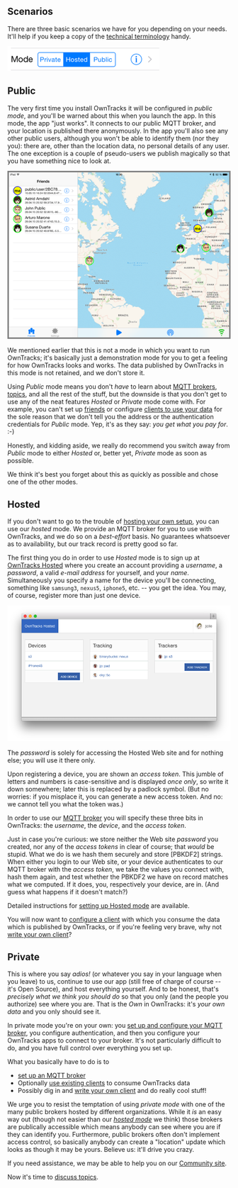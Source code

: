 ## Scenarios

There are three basic scenarios we have for you depending on your needs. It'll help if you keep a copy of the [technical terminology](../terminology.md) handy.

![mode switcher iOS](images/ios-mode-switcher.png)


## Public

The very first time you install OwnTracks it will be configured in _public mode_, and you'll be warned about this when you launch the app. In this mode, the app "just works". It connects to our public MQTT broker, and your location is published there anonymously. In the app you'll also see any other public users, although you won't be able to identify them (nor they you): there are, other than the location data, no personal details of any user. The one exception is a couple of pseudo-users we publish magically so that you have something nice to look at.

![iPad Public Users](images/b-ipad-public-users.png)


We mentioned earlier that this is not a mode in which you want to run OwnTracks; it's basically just a demonstration mode for you to get a feeling for how OwnTracks looks and works. The data published by OwnTracks in this mode is not retained, and we don't store it.

Using _Public_ mode means you don't *have* to learn about [MQTT brokers](broker.md), [topics](topics.md), and all the rest of the stuff, but the downside is that you don't get to use any of the neat features _Hosted_ or _Private_ mode come with. For example, you can't set up [friends](friends.md) or configure [clients to use your data](clients.md) for the sole reason that we don't tell you the address or the authentication credentials for _Public_ mode. Yep, it's as they say: *you get what you pay for*. :-)

Honestly, and kidding aside, we really do recommend you switch away from _Public_ mode to either _Hosted_ or, better yet, _Private_ mode as soon as possible.


We think it's best you forget about this as quickly as possible and chose one of the other modes.

## Hosted

If you don't want to go to the trouble of [hosting your own setup](#private), you can use our _hosted_ mode. We provide an MQTT broker for you to use with OwnTracks, and we do so on a _best-effort_ basis. No guarantees whatsoever as to availability, but our track record is pretty good so far.

The first thing you do in order to use _Hosted_ mode is to sign up at  [OwnTracks Hosted](https://hosted.owntracks.org) where you create an account providing a _username_, a _password_, a valid _e-mail address_ for yourself, and your _name_. Simultaneously you specify a name for the device you'll be connecting, something like `samsung3`, `nexus5`, `iphone5`, etc. -- you get the idea.
You may, of course, register more than just one device.

![Hosted UI](hosted/11-trackers-list-new-device.png)

The _password_ is solely for accessing the Hosted Web site and for nothing else; you will use it there only.

Upon registering a device, you are shown an _access token_. This jumble of letters and numbers is case-sensitive and is displayed *once only*, so write it down somewhere; later this is replaced by a padlock symbol. (But no worries: if you misplace it, you can generate a new access token. And no: we cannot tell you what the token was.)

In order to use our [MQTT broker](broker.md) you will specify these three bits in OwnTracks: the _username_, the _device_, and the _access token_.

Just in case you're curious: we store neither the Web site _password_ you created, nor any of the _access tokens_ in clear of course; that *would* be stupid. What we do is we hash them securely and store [PBKDF2] strings. When either you login to our Web site, or your device authenticates to our MQTT broker with the _access token_, we take the values you connect with, hash them again, and test whether the PBKDF2 we have on record matches what we computed. If it does, you, respectively your device, are in. (And guess what happens if it doesn't match?)

Detailed instructions for [setting up Hosted mode](../features/hosted.md) are available.

You will now want to [configure a client](clients.md) with which you consume the data which is published by OwnTracks, or if you're feeling very brave, why not [write your own client](../tech/program.md)?


## Private

This is where you say *adios!* (or whatever you say in your language when you leave) to us, continue to use our app (still free of charge of course -- it's Open Source), and host everything yourself. And to be honest, that's *precisely what we think you should do* so that you only (and the people you authorize) see where you are. That is the *Own* in OwnTracks: it's *your own data* and you only should see it.

In private mode you're on your own: you [set up and configure your MQTT broker](broker.md), you configure authentication, and then you configure your OwnTracks apps to connect to your broker. It's not particularly difficult to do, and you have full control over everything you set up.

What you basically have to do is to

* [set up an MQTT broker](broker.md)
* Optionally [use existing clients](clients.md) to consume OwnTracks data
* Possibly dig in and [write your own client](../tech/program.md) and do really cool stuff!

We urge you to resist the temptation of using _private mode_ with one of the many public brokers hosted by different organizations. While it _is_ an easy way out (though not easier than our _[hosted mode](#hosted)_ we think) those brokers are publically accessible which means anybody can see where you are if they can identify you. Furthermore, public brokers often don't implement access control, so basically anybody can create a "location" update which looks as though it may be yours. Believe us: it'll drive you crazy.

If you need assistance, we may be able to help you on our [Community site](https://community.owntracks.org).

Now it's time to [discuss topics](topics.md).
